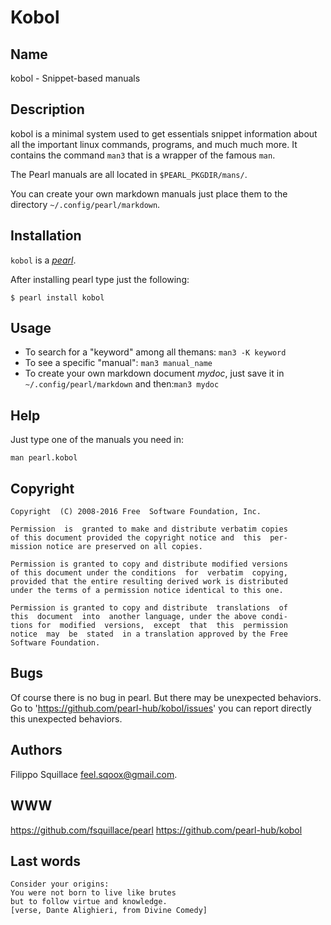 # Kobol #

## Name ##
kobol - Snippet-based manuals

## Description ##

kobol is a minimal system used to get essentials snippet information about all the
important linux commands, programs, and much much more.
It contains the command `man3` that is a wrapper of the famous `man`.

The Pearl manuals are all located in `$PEARL_PKGDIR/mans/`.

You can create your own markdown manuals just place them to the directory
`~/.config/pearl/markdown`.

## Installation ##
`kobol` is a [*pearl*](https://github.com/fsquillace/pearl).

After installing pearl type just the following:

    $ pearl install kobol

## Usage ##
- To search for a "keyword" among all themans: `man3 -K keyword`
- To see a specific "manual": `man3 manual_name`
- To create your own markdown document *mydoc*, just save it in `~/.config/pearl/markdown` and then:`man3 mydoc`

## Help ##
Just type one of the manuals you need in:

    man pearl.kobol

## Copyright ##

    Copyright  (C) 2008-2016 Free  Software Foundation, Inc.

    Permission  is  granted to make and distribute verbatim copies
    of this document provided the copyright notice and  this  per‐
    mission notice are preserved on all copies.

    Permission is granted to copy and distribute modified versions
    of this document under the conditions  for  verbatim  copying,
    provided that the entire resulting derived work is distributed
    under the terms of a permission notice identical to this one.

    Permission is granted to copy and distribute  translations  of
    this  document  into  another language, under the above condi‐
    tions for  modified  versions,  except  that  this  permission
    notice  may  be  stated  in a translation approved by the Free
    Software Foundation.

## Bugs ##
Of course there is no bug in pearl. But there may be unexpected behaviors.
Go to 'https://github.com/pearl-hub/kobol/issues' you can report directly
this unexpected behaviors.

## Authors ##
Filippo Squillace <feel.sqoox@gmail.com>.

## WWW ##
https://github.com/fsquillace/pearl
https://github.com/pearl-hub/kobol

## Last words ##

    Consider your origins:
    You were not born to live like brutes
    but to follow virtue and knowledge.
    [verse, Dante Alighieri, from Divine Comedy]

